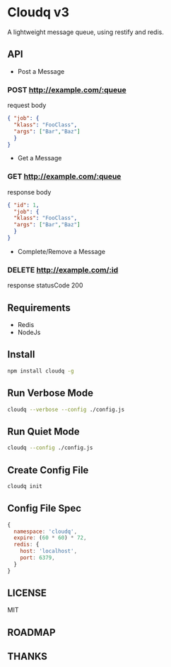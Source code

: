 # Cloudq v3

A lightweight message queue, using restify and redis.

## API

* Post a Message

### POST http://example.com/:queue

request body
``` json
{ "job": { 
  "klass": "FooClass", 
  "args": ["Bar","Baz"]
  }
}
```

* Get a Message

### GET http://example.com/:queue

response body
``` json
{ "id": 1,
  "job": { 
  "klass": "FooClass", 
  "args": ["Bar","Baz"]
  }
}
```

* Complete/Remove a Message

### DELETE http://example.com/:id

response statusCode 200

## Requirements

* Redis
* NodeJs

## Install

``` sh
npm install cloudq -g
```

## Run Verbose Mode

``` sh
cloudq --verbose --config ./config.js
```

## Run Quiet Mode

``` sh
cloudq --config ./config.js
```

## Create Config File

``` sh
cloudq init
```

## Config File Spec

``` js
{
  namespace: 'cloudq',
  expire: (60 * 60) * 72,
  redis: {
    host: 'localhost',
    port: 6379,
  }
}
```

## LICENSE

MIT

## ROADMAP

## THANKS

